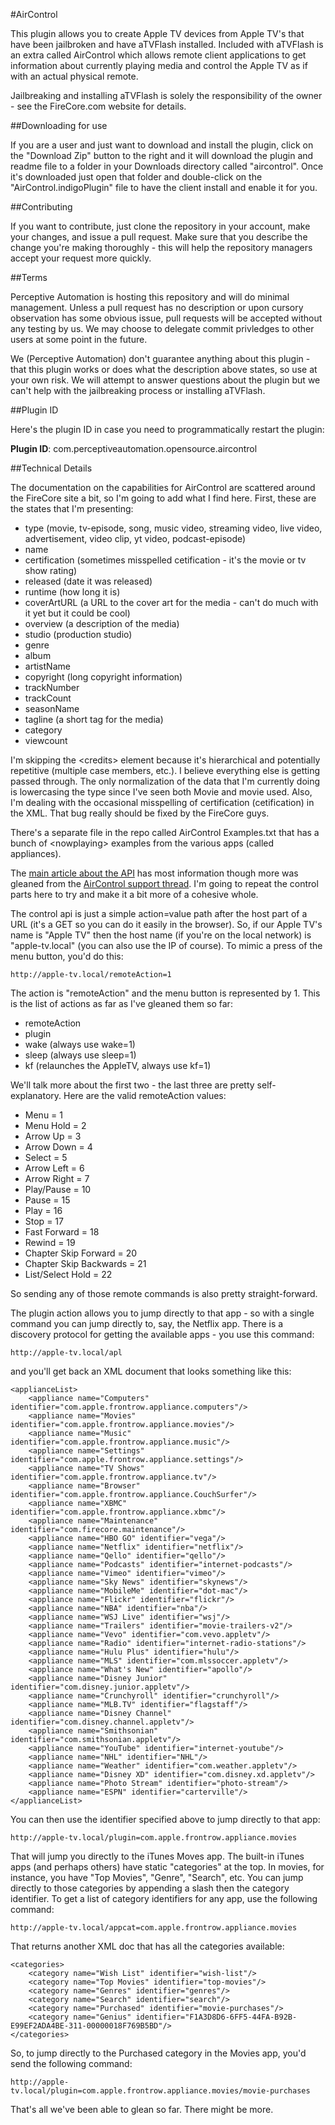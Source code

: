 #AirControl

This plugin allows you to create Apple TV devices from Apple TV's that have been jailbroken and have aTVFlash installed. Included with aTVFlash is an extra called AirControl which allows remote client applications to get information about currently playing media and control the Apple TV as if with an actual physical remote.

Jailbreaking and installing aTVFlash is solely the responsibility of the owner - see the FireCore.com website for details.

##Downloading for use

If you are a user and just want to download and install the plugin, click on the "Download Zip" button to the right and it will download the plugin and readme file to a folder in your Downloads directory called "aircontrol". Once it's downloaded just open that folder and double-click on the "AirControl.indigoPlugin" file to have the client install and enable it for you.

##Contributing

If you want to contribute, just clone the repository in your account, make your changes, and issue a pull request. Make sure that you describe the change you're making thoroughly - this will help the repository managers accept your request more quickly.

##Terms

Perceptive Automation is hosting this repository and will do minimal management. Unless a pull request has no description or upon cursory observation has some obvious issue, pull requests will be accepted without any testing by us. We may choose to delegate commit privledges to other users at some point in the future.

We (Perceptive Automation) don't guarantee anything about this plugin - that this plugin works or does what the description above states, so use at your own risk. We will attempt to answer questions about the plugin but we can't help with the jailbreaking process or installing aTVFlash.

##Plugin ID

Here's the plugin ID in case you need to programmatically restart the plugin:

**Plugin ID**: com.perceptiveautomation.opensource.aircontrol

##Technical Details

The documentation on the capabilities for AirControl are scattered around the FireCore site a bit, so I'm going to add what I find here. First, these are the states that I'm presenting:

* type (movie, tv-episode, song, music video, streaming video, live video, advertisement, video clip, yt video, podcast-episode)
* name
* certification (sometimes misspelled cetification - it's the movie or tv show rating)
* released (date it was released)
* runtime (how long it is)
* coverArtURL (a URL to the cover art for the media - can't do much with it yet but it could be cool)
* overview (a description of the media)
* studio (production studio)
* genre
* album
* artistName
* copyright (long copyright information)
* trackNumber
* trackCount
* seasonName
* tagline (a short tag for the media)
* category
* viewcount

I'm skipping the &lt;credits&gt; element because it's hierarchical and potentially repetitive (multiple case members, etc.). I believe everything else is getting passed through. The only normalization of the data that I'm currently doing is lowercasing the type since I've seen both Movie and movie used. Also, I'm dealing with the occasional misspelling of certification (cetification) in the XML. That bug really should be fixed by the FireCore guys.

There's a separate file in the repo called AirControl Examples.txt that has a bunch of &lt;nowplaying&gt; examples from the various apps (called appliances).

The [main article about the API](http://support.firecore.com/entries/21375902-3rd-Party-Control-API-AirControl-beta-) has most information though more was gleaned from the [AirControl support thread](http://forum.firecore.com/topic/8574). I'm going to repeat the control parts here to try and make it a bit more of a cohesive whole.

The control api is just a simple action=value path after the host part of a URL (it's a GET so you can do it easily in the browser). So, if our Apple TV's name is "Apple TV" then the host name (if you're on the local network) is "apple-tv.local" (you can also use the IP of course). To mimic a press of the menu button, you'd do this:

	http://apple-tv.local/remoteAction=1

The action is "remoteAction" and the menu button is represented by 1. This is the list of actions as far as I've gleaned them so far:

* remoteAction
* plugin
* wake (always use wake=1)
* sleep (always use sleep=1)
* kf (relaunches the AppleTV, always use kf=1)

We'll talk more about the first two - the last three are pretty self-explanatory. Here are the valid remoteAction values:

* Menu = 1
* Menu Hold = 2
* Arrow Up = 3
* Arrow Down = 4
* Select = 5
* Arrow Left = 6
* Arrow Right = 7
* Play/Pause = 10
* Pause = 15
* Play = 16
* Stop = 17
* Fast Forward = 18
* Rewind = 19
* Chapter Skip Forward = 20
* Chapter Skip Backwards = 21
* List/Select Hold = 22

So sending any of those remote commands is also pretty straight-forward.

The plugin action allows you to jump directly to that app - so with a single command you can jump directly to, say, the Netflix app. There is a discovery protocol for getting the available apps - you use this command:

	http://apple-tv.local/apl

and you'll get back an XML document that looks something like this:

	<applianceList>
		<appliance name="Computers" identifier="com.apple.frontrow.appliance.computers"/>
		<appliance name="Movies" identifier="com.apple.frontrow.appliance.movies"/>
		<appliance name="Music" identifier="com.apple.frontrow.appliance.music"/>
		<appliance name="Settings" identifier="com.apple.frontrow.appliance.settings"/>
		<appliance name="TV Shows" identifier="com.apple.frontrow.appliance.tv"/>
		<appliance name="Browser" identifier="com.apple.frontrow.appliance.CouchSurfer"/>
		<appliance name="XBMC" identifier="com.apple.frontrow.appliance.xbmc"/>
		<appliance name="Maintenance" identifier="com.firecore.maintenance"/>
		<appliance name="HBO GO" identifier="vega"/>
		<appliance name="Netflix" identifier="netflix"/>
		<appliance name="Qello" identifier="qello"/>
		<appliance name="Podcasts" identifier="internet-podcasts"/>
		<appliance name="Vimeo" identifier="vimeo"/>
		<appliance name="Sky News" identifier="skynews"/>
		<appliance name="MobileMe" identifier="dot-mac"/>
		<appliance name="Flickr" identifier="flickr"/>
		<appliance name="NBA" identifier="nba"/>
		<appliance name="WSJ Live" identifier="wsj"/>
		<appliance name="Trailers" identifier="movie-trailers-v2"/>
		<appliance name="Vevo" identifier="com.vevo.appletv"/>
		<appliance name="Radio" identifier="internet-radio-stations"/>
		<appliance name="Hulu Plus" identifier="hulu"/>
		<appliance name="MLS" identifier="com.mlssoccer.appletv"/>
		<appliance name="What's New" identifier="apollo"/>
		<appliance name="Disney Junior" identifier="com.disney.junior.appletv"/>
		<appliance name="Crunchyroll" identifier="crunchyroll"/>
		<appliance name="MLB.TV" identifier="flagstaff"/>
		<appliance name="Disney Channel" identifier="com.disney.channel.appletv"/>
		<appliance name="Smithsonian" identifier="com.smithsonian.appletv"/>
		<appliance name="YouTube" identifier="internet-youtube"/>
		<appliance name="NHL" identifier="NHL"/>
		<appliance name="Weather" identifier="com.weather.appletv"/>
		<appliance name="Disney XD" identifier="com.disney.xd.appletv"/>
		<appliance name="Photo Stream" identifier="photo-stream"/>
		<appliance name="ESPN" identifier="carterville"/>
	</applianceList>

You can then use the identifier specified above to jump directly to that app:

	http://apple-tv.local/plugin=com.apple.frontrow.appliance.movies

That will jump you directly to the iTunes Moves app. The built-in iTunes apps (and perhaps others) have static "categories" at the top. In movies, for instance, you have "Top Movies", "Genre", "Search", etc. You can jump directly to those categories by appending a slash then the category identifier. To get a list of category identifiers for any app, use the following command:

	http://apple-tv.local/appcat=com.apple.frontrow.appliance.movies

That returns another XML doc that has all the categories available:

	<categories>
		<category name="Wish List" identifier="wish-list"/>
		<category name="Top Movies" identifier="top-movies"/>
		<category name="Genres" identifier="genres"/>
		<category name="Search" identifier="search"/>
		<category name="Purchased" identifier="movie-purchases"/>
		<category name="Genius" identifier="F1A3D8D6-6FF5-44FA-B92B-E99EF2ADA4BE-311-00000018F769B5BD"/>
	</categories>

So, to jump directly to the Purchased category in the Movies app, you'd send the following command:

	http://apple-tv.local/plugin=com.apple.frontrow.appliance.movies/movie-purchases

That's all we've been able to glean so far. There might be more.
